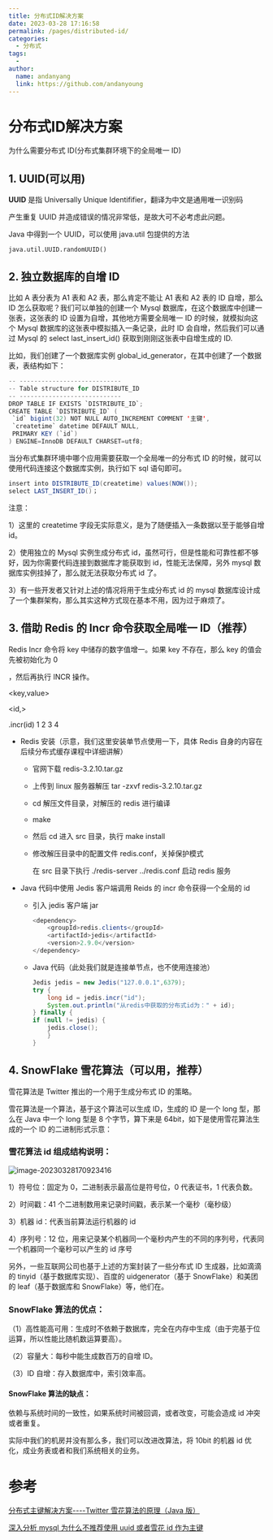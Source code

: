 ```yaml
---
title: 分布式ID解决方案
date: 2023-03-28 17:16:58
permalink: /pages/distributed-id/
categories:
  - 分布式
tags:
  -
author:
  name: andanyang
  link: https://github.com/andanyoung
---
```


# 分布式**ID**解决方案

为什么需要分布式 ID(分布式集群环境下的全局唯⼀ ID)

## 1. UUID(可以⽤)

**UUID** 是指 Universally Unique Identififier，翻译为中⽂是通⽤唯⼀识别码

产生重复 UUID 并造成错误的情况⾮常低，是故⼤可不必考虑此问题。

Java 中得到⼀个 UUID，可以使⽤ java.util 包提供的方法

`java.util.UUID.randomUUID()`

## 2. 独立数据库的自增 ID

比如 A 表分表为 A1 表和 A2 表，那么肯定不能让 A1 表和 A2 表的 ID 自增，那么 ID 怎么获取呢？我们可以单独的创建⼀个 Mysql 数据库，在这个数据库中创建⼀张表，这张表的 ID 设置为自增，其他地方需要全局唯⼀ ID 的时候，就模拟向这个 Mysql 数据库的这张表中模拟插⼊⼀条记录，此时 ID 会自增，然后我们可以通过 Mysql 的 select last_insert_id() 获取到刚刚这张表中自增生成的 ID.

比如，我们创建了⼀个数据库实例 global_id_generator，在其中创建了⼀个数据表，表结构如下：

```java
-- ----------------------------
-- Table structure for DISTRIBUTE_ID
-- ----------------------------
DROP TABLE IF EXISTS `DISTRIBUTE_ID`;
CREATE TABLE `DISTRIBUTE_ID` (
 `id` bigint(32) NOT NULL AUTO_INCREMENT COMMENT '主键',
 `createtime` datetime DEFAULT NULL,
 PRIMARY KEY (`id`)
) ENGINE=InnoDB DEFAULT CHARSET=utf8;
```

当分布式集群环境中哪个应⽤需要获取⼀个全局唯⼀的分布式 ID 的时候，就可以使⽤代码连接这个数据库实例，执⾏如下 sql 语句即可。

```java
insert into DISTRIBUTE_ID(createtime) values(NOW());
select LAST_INSERT_ID()；
```

注意：

1）这⾥的 createtime 字段⽆实际意义，是为了随便插⼊⼀条数据以⾄于能够自增 id。

2）使⽤独立的 Mysql 实例生成分布式 id，虽然可⾏，但是性能和可靠性都不够好，因为你需要代码连接到数据库才能获取到 id，性能⽆法保障，另外 mysql 数据库实例挂掉了，那么就⽆法获取分布式 id 了。

3）有⼀些开发者又针对上述的情况将⽤于生成分布式 id 的 mysql 数据库设计成了⼀个集群架构，那么其实这种方式现在基本不⽤，因为过于麻烦了。

## 3. 借助 Redis 的 Incr 命令获取全局唯⼀ ID（推荐）

Redis Incr 命令将 key 中储存的数字值增⼀。如果 key 不存在，那么 key 的值会先被初始化为 0

，然后再执⾏ INCR 操作。

<key,value>

<id,>

.incr(id) 1 2 3 4

- Redis 安装（示意，我们这⾥安装单节点使⽤⼀下，具体 Redis 自身的内容在后续分布式缓存课程中详细讲解）

  - 官网下载 redis-3.2.10.tar.gz

  - 上传到 linux 服务器解压 tar -zxvf redis-3.2.10.tar.gz

  - cd 解压⽂件⽬录，对解压的 redis 进⾏编译

  - make

  - 然后 cd 进⼊ src ⽬录，执⾏ make install

  - 修改解压⽬录中的配置⽂件 redis.conf，关掉保护模式

    在 src ⽬录下执⾏ ./redis-server ../redis.conf 启动 redis 服务

- Java 代码中使⽤ Jedis 客户端调⽤ Reids 的 incr 命令获得⼀个全局的 id

  - 引⼊ jedis 客户端 jar

    ```java
    <dependency>
    	<groupId>redis.clients</groupId>
        <artifactId>jedis</artifactId>
        <version>2.9.0</version>
    </dependency>
    ```

  - Java 代码（此处我们就是连接单节点，也不使⽤连接池）

    ```java
    Jedis jedis = new Jedis("127.0.0.1",6379);
    try {
    	long id = jedis.incr("id");
    	System.out.println("从redis中获取的分布式id为：" + id);
    } finally {
    if (null != jedis) {
    	jedis.close();
    	}
    }
    ```

## 4. **SnowFlake 雪花算法**（可以⽤，推荐）

雪花算法是 Twitter 推出的⼀个⽤于生成分布式 ID 的策略。

雪花算法是⼀个算法，基于这个算法可以生成 ID，生成的 ID 是⼀个 long 型，那么在 Java 中⼀个 long 型是 8 个字节，算下来是 64bit，如下是使⽤雪花算法生成的⼀个 ID 的⼆进制形式示意：

### 雪花算法 id 组成结构说明：

![image-20230328170923416](http://md7.admin4j.com/blog/image-20230328170923416.png)

1）符号位：固定为 0，二进制表示最高位是符号位，0 代表证书，1 代表负数。

2）时间戳：41 个二进制数用来记录时间戳，表示某一个毫秒（毫秒级）

3）机器 id：代表当前算法运行机器的 id

4）序列号：12 位，用来记录某个机器同一个毫秒内产生的不同的序列号，代表同一个机器同一个毫秒可以产生的 id 序号

另外，⼀些互联网公司也基于上述的方案封装了⼀些分布式 ID 生成器，比如滴滴的 tinyid（基于数据库实现）、百度的 uidgenerator（基于 SnowFlake）和美团的 leaf（基于数据库和 SnowFlake）等，他们在。

### SnowFlake 算法的优点：

（1）高性能高可用：生成时不依赖于数据库，完全在内存中生成（由于完基于位运算，所以性能比随机数运算要高）。

（2）容量大：每秒中能生成数百万的自增 ID。

（3）ID 自增：存入数据库中，索引效率高。

#### SnowFlake 算法的缺点：

依赖与系统时间的一致性，如果系统时间被回调，或者改变，可能会造成 id 冲突或者重复。

实际中我们的机房并没有那么多，我们可以改进改算法，将 10bit 的机器 id 优化，成业务表或者和我们系统相关的业务。

# 参考

[分布式主键解决方案----Twitter 雪花算法的原理（Java 版）](https://blog.csdn.net/agonie201218/article/details/106782335)

[深入分析 mysql 为什么不推荐使用 uuid 或者雪花 id 作为主键](https://blog.csdn.net/agonie201218/article/details/124880017)

